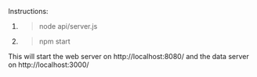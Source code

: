 Instructions:
1. > node api/server.js
2. > npm start

This will start the web server on http://localhost:8080/ and the data server on http://localhost:3000/
